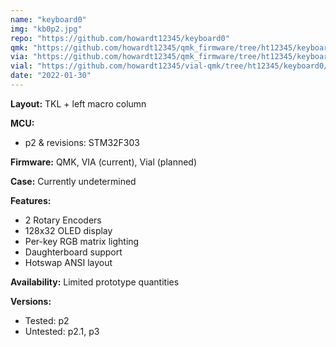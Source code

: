 ```yaml
---
name: "keyboard0"
img: "kb0p2.jpg"
repo: "https://github.com/howardt12345/keyboard0"
qmk: "https://github.com/howardt12345/qmk_firmware/tree/ht12345/keyboard0/keyboards/ht12345/keyboard0"
via: "https://github.com/howardt12345/qmk_firmware/tree/ht12345/keyboard0/keyboards/ht12345/keyboard0/keymaps/via"
vial: "https://github.com/howardt12345/vial-qmk/tree/ht12345/keyboard0/keyboards/ht12345/keyboard0"
date: "2022-01-30"
---
```


**Layout:** TKL + left macro column

**MCU:**
- p2 & revisions: STM32F303

**Firmware:** QMK, VIA (current), Vial (planned)

**Case:** Currently undetermined

**Features:**
- 2 Rotary Encoders
- 128x32 OLED display
- Per-key RGB matrix lighting
- Daughterboard support
- Hotswap ANSI layout

**Availability:** Limited prototype quantities

**Versions:** 
- Tested: p2
- Untested: p2.1, p3
